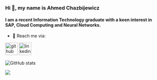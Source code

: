 ### Hi 👋, my name is Ahmed Chazbijewicz
#### I am a recent Information Technology graduate with a keen interest in SAP, Cloud Computing and Neural Networks.

- 📧 Reach me via: 


[<img src='https://cdn.jsdelivr.net/npm/simple-icons@3.0.1/icons/github.svg' alt='github' height='40'>](https://github.com/Som3Bod3)  [<img src='https://cdn.jsdelivr.net/npm/simple-icons@3.0.1/icons/linkedin.svg' alt='linkedin' height='40'>](https://www.linkedin.com/in/ahmedchazbijewicz/)  

![GitHub stats](https://github-readme-stats.vercel.app/api?username=Som3Bod3&show_icons=true&count_private=true&theme=dark)  


<picture>
<source 
  srcset="https://github-readme-stats.vercel.app/api?username=Som3Bod3&show_icons=true&count_private=true&theme=dark"
  media="(prefers-color-scheme: dark)"
/>
<source
  srcset="https://github-readme-stats.vercel.app/api?username=Som3Bod3&show_icons=true&count_private=true"
  media="(prefers-color-scheme: light), (prefers-color-scheme: no-preference)"
/>
<img src="https://github-readme-stats.vercel.app/api?username=Som3Bod3&show_icons=true&count_private=true" />
</picture>
